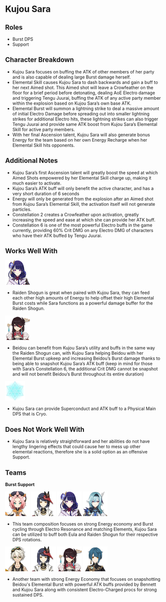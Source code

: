 # Kujou Sara

## **Roles**

* Burst DPS
* Support

## **Character Breakdown**

* Kujou Sara focuses on buffing the ATK of other members of her party and is also capable of dealing large Burst damage herself.
* Elemental Skill causes Kujou Sara to dash backwards and gain a buff to her next Aimed shot. This Aimed shot will leave a Crowfeather on the floor for a brief period before detonating, dealing AoE Electro damage and triggering Tengu Juurai, buffing the ATK of any active party member within the explosion based on Kujou Sara’s own base ATK.
* Elemental Burst will summon a lightning strike to deal a massive amount of initial Electro Damage before spreading out into smaller lightning strikes for additional Electro hits, these lightning strikes can also trigger Tengu Juurai and provide same ATK boost from Kujou Sara’s Elemental Skill for active party members. 
* With her final Ascension talent, Kujou Sara will also generate bonus Energy for the team based on her own Energy Recharge when her Elemental Skill hits opponents.

## **Additional Notes**

* Kujou Sara’s first Ascension talent will greatly boost the speed at which Aimed Shots empowered by her Elemental Skill charge up, making it much easier to activate.
* Kujou Sara’s ATK buff will only benefit the active character, and has a very short duration of 6 seconds
* Energy will only be generated from the explosion after an Aimed shot from Kujou Sara’s Elemental Skill, the activation itself will not generate particles.
* Constellation 2 creates a Crowfeather upon activation, greatly increasing the speed and ease at which she can provide her ATK buff.
* Constellation 6 is one of the most powerful Electro buffs in the game currently, providing 60% Crit DMG on any Electro DMG of characters who have their ATK buffed by Tengu Juurai.

## **Works Well With**

![](../../.gitbook/assets/ui_avataricon_shougun.png) 

* Raiden Shogun is great when paired with Kujou Sara, they can feed each other high amounts of Energy to help offset their high Elemental Burst costs while Sara functions as a powerful damage buffer for the Raiden Shogun.

![](../../.gitbook/assets/ui_avataricon_beidou.png) 

* Beidou can benefit from Kujou Sara’s utility and buffs in the same way the Raiden Shogun can, with Kujou Sara helping Beidou with her Elemental Burst upkeep and increasing Beidou’s Burst damage thanks to being able to snapshot Kujou Sara’s ATK buff \(keep in mind for those with Sara’s Constellation 6, the additional Crit DMG cannot be snapshot and will not benefit Beidou’s Burst throughout its entire duration\)

![](../../.gitbook/assets/element_cryo.webp) 

* Kujou Sara can provide Superconduct and ATK buff to a Physical Main DPS that is Cryo. 

## **Does Not Work Well With**

* Kujou Sara is relatively straightforward and her abilities do not have lengthy lingering effects that could cause her to mess up other elemental reactions, therefore she is a solid option as an offensive Support.

## **Teams**

**Burst Support**

![](../../.gitbook/assets/ui_avataricon_diona.png) ![](../../.gitbook/assets/ui_avataricon_sara.png) ![](../../.gitbook/assets/ui_avataricon_shougun.png) ![](../../.gitbook/assets/ui_avataricon_eula.png) 

* This team composition focuses on strong Energy economy and Burst cycling through Electro Resonance and matching Elements, Kujou Sara can be utilized to buff both Eula and Raiden Shogun for their respective DPS rotations.

 ![](../../.gitbook/assets/ui_avataricon_bennett.png) ![](../../.gitbook/assets/ui_avataricon_sara.png) ![](../../.gitbook/assets/ui_avataricon_beidou.png) ![](../../.gitbook/assets/ui_avataricon_xingqiu.png) 

* Another team with strong Energy Economy that focuses on snapshotting Beidou's Elemental Burst with powerful ATK buffs provided by Bennett and Kujou Sara along with consistent Electro-Charged procs for strong sustained DPS.

